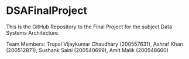 # DSAFinalProject
This is the GitHub Repository to the Final Project for the subject Data Systems Architecture.

Team Members: Trupal Vijaykumar Chaudhary (200557631), Ashraf Khan (200512871), Sushank Saini (200540699), Amit Malik (200548660)

